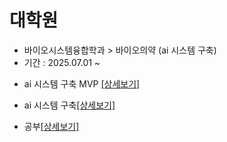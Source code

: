 # 대학원
  - 바이오시스템융합학과 > 바이오의약 (ai 시스템 구축)
  - 기간 : 2025.07.01 ~

+ ai 시스템 구축 MVP [[상세보기]](https://github.com/kbjung/Study/blob/main/graduate_school/peptide_binding_mvp/notebooks/%ED%86%B5%ED%95%A9_%ED%8E%A9%ED%83%80%EC%9D%B4%EB%93%9C_%EB%B0%9C%EA%B5%B4_%ED%8C%8C%EC%9D%B4%ED%94%84%EB%9D%BC%EC%9D%B8_ppi_vina_plip.ipynb)

+ ai 시스템 구축[[상세보기]](https://github.com/kbjung/Study/blob/main/graduate_school/rcsb/README.md)

+ 공부[[상세보기]](https://github.com/kbjung/Study/blob/main/graduate_school/study/README.md)
